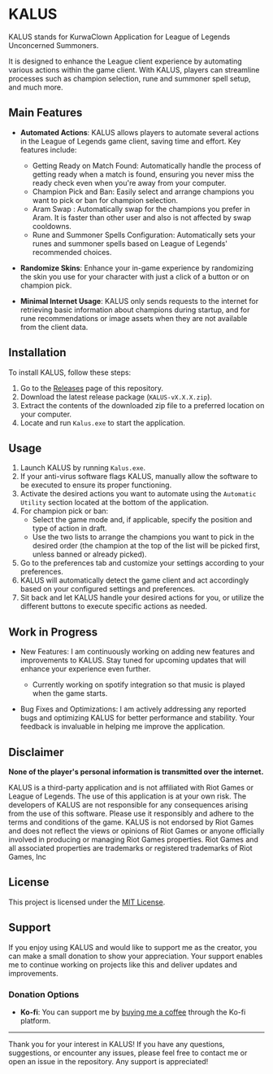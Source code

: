 # KALUS


KALUS stands for KurwaClown Application for League of Legends Unconcerned Summoners. 

It is designed to enhance the League client experience by automating various actions within the game client. With KALUS, players can streamline processes such as champion selection, rune and summoner spell setup, and much more.

## Main Features

- **Automated Actions**: KALUS allows players to automate several actions in the League of Legends game client, saving time and effort. Key features include:

  - Getting Ready on Match Found: Automatically handle the process of getting ready when a match is found, ensuring you never miss the ready check even when you're away from your computer.
  - Champion Pick and Ban: Easily select and arrange champions you want to pick or ban for champion selection.
  - Aram Swap : Automatically swap for the champions you prefer in Aram. It is faster than other user and also is not affected by swap cooldowns.
  - Rune and Summoner Spells Configuration: Automatically sets your runes and summoner spells based on League of Legends' recommended choices.

- **Randomize Skins**: Enhance your in-game experience by randomizing the skin you use for your character with just a click of a button or on champion pick.

- **Minimal Internet Usage**: KALUS only sends requests to the internet for retrieving basic information about champions during startup, and for rune recommendations or image assets when they are not available from the client data.

## Installation

To install KALUS, follow these steps:

1. Go to the [Releases](https://github.com/KurwaClown/KALUS/releases) page of this repository.
2. Download the latest release package (`KALUS-vX.X.X.zip`).
3. Extract the contents of the downloaded zip file to a preferred location on your computer.
4. Locate and run `Kalus.exe` to start the application.

## Usage

1. Launch KALUS by running `Kalus.exe`.
2. If your anti-virus software flags KALUS, manually allow the software to be executed to ensure its proper functioning.
3. Activate the desired actions you want to automate using the `Automatic Utility` section located at the bottom of the application.
4. For champion pick or ban:
   - Select the game mode and, if applicable, specify the position and type of action in draft.
   - Use the two lists to arrange the champions you want to pick in the desired order (the champion at the top of the list will be picked first, unless banned or already picked).
5. Go to the preferences tab and customize your settings according to your preferences.
6. KALUS will automatically detect the game client and act accordingly based on your configured settings and preferences.
7. Sit back and let KALUS handle your desired actions for you, or utilize the different buttons to execute specific actions as needed.

## Work in Progress
- New Features: I am continuously working on adding new features and improvements to KALUS. Stay tuned for upcoming updates that will enhance your experience even further.
	
	- Currently working on spotify integration so that music is played when the game starts.
	
- Bug Fixes and Optimizations: I am actively addressing any reported bugs and optimizing KALUS for better performance and stability. Your feedback is invaluable in helping me improve the application.

## Disclaimer

**None of the player's personal information is transmitted over the internet.**

KALUS is a third-party application and is not affiliated with Riot Games or League of Legends. The use of this application is at your own risk. The developers of KALUS are not responsible for any consequences arising from the use of this software. Please use it responsibly and adhere to the terms and conditions of the game. KALUS is not endorsed by Riot Games and does not reflect the views or opinions of Riot Games or anyone officially involved in producing or managing Riot Games properties. Riot Games and all associated properties are trademarks or registered trademarks of Riot Games, Inc

## License

This project is licensed under the [MIT License](LICENSE).

## Support

If you enjoy using KALUS and would like to support me as the creator, you can make a small donation to show your appreciation. Your support enables me to continue working on projects like this and deliver updates and improvements.

### Donation Options

- **Ko-fi**: You can support me by [buying me a coffee](https://www.buymeacoffee.com/kurwaclown) through the Ko-fi platform.

---

Thank you for your interest in KALUS! If you have any questions, suggestions, or encounter any issues, please feel free to contact me or open an issue in the repository. Any support is appreciated!
